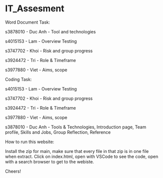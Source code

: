 # IT_Assesment
Word Document Task:

s3878010 - Duc Anh - Tool and technologies

s4015153 - Lam - Overview Testing

s3747702 - Khoi - Risk and group progress

s3924472 - Tri - Role & Timeframe

s3977880 - Viet - Aims, scope
 
Coding Task:

s4015153 - Lam - Overview Testing

s3747702 - Khoi - Risk and group progress

s3924472 - Tri - Role & Timeframe

s3977880 - Viet - Aims, scope

s3878010 - Duc Anh - Tools & Technologies, Introduction page, Team profile, Skills and Jobs, Group Reflection, Reference

How to run this website:

Install the zip for main, make sure that every file in that zip is in one file when extract. Click on index.html, open with VSCode to see the code, open with a search browser to get to the webiste. 

Cheers!


